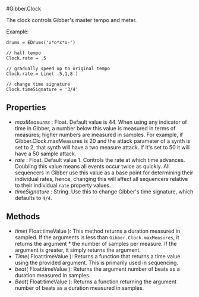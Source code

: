 #Gibber.Clock

The clock controls Gibber's master tempo and meter.

Example:
```
drums = EDrums('x*o*x*o-')

// half tempo
Clock.rate = .5

// gradually speed up to original tempo
Clock.rate = Line( .5,1,8 )

// change time signature
Clock.timeSignature = '3/4'
```

## Properties

* _maxMeasures_ : Float. Default value is 44. When using any indicator of time in Gibber, a number below this value is measured in terms of measures; higher numbers are measured in samples. For example, if Gibber.Clock.maxMeasures is 20 and the attack parameter of a synth is set to 2, that synth will have a two measure attack. If it's set to 50 it will have a 50 sample attack.
* _rate_ : Float. Default value 1. Controls the rate at which time advances. Doubling this value means all events occur twice as quickly. All sequencers in Gibber use this value as a base point for determining their individual rates, hence, changing this will affect all sequencers relative to their individual `rate` property values.
* _timeSignature_ : String. Use this to change Gibber's time signature, which defaults to `4/4`. 
 
## Methods

* _time_( Float:timeValue ): This method returns a duration measured in sampled. If the arguments is less than `Gibber.Clock.maxMeasures`, it returns the argument * the number of samples per measure. If the argument is greater, it simply returns the argument.
* _Time_( Float:timeValue ): Returns a function that returns a time value using the provided argument. This is primarily used in sequencing. 
* _beat_( Float:timeValue ): Returns the argument number of beats as a duration measured in samples.
* _Beat_( Float:timeValue ): Returns a function returning the argument number of beats as a duration measured in samples.